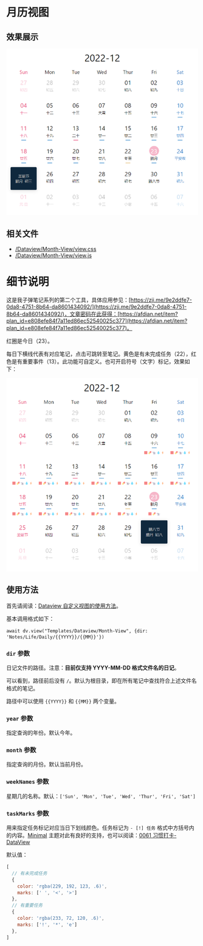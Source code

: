 # 月历视图

## 效果展示

![](assets/img/Month-View/IMG-Month-View-20240714124636330.png)

## 相关文件

- [/Dataview/Month-View/view.css](assets/img/Month-View/IMG-Month-View-20240714124636484.css)
- [/Dataview/Month-View/view.js](assets/img/Month-View/IMG-Month-View-20240714124638760.js)

# 细节说明

这是我子弹笔记系列的第二个工具，具体应用参见：[https://zji.me/9e2ddfe7-0da8-4751-8b64-da8601434092/](https://zji.me/9e2ddfe7-0da8-4751-8b64-da8601434092/)，文章密码在此获得：[https://afdian.net/item?plan_id=e808efe84f7a11ed86ec52540025c377](https://afdian.net/item?plan_id=e808efe84f7a11ed86ec52540025c377)。

红圈是今日（23）。

每日下横线代表有对应笔记，点击可跳转至笔记。黄色是有未完成任务（22），红色是有重要事件（13）。此功能可自定义。也可开启符号（文字）标记，效果如下：

![](assets/img/Month-View/IMG-Month-View-20240714124641598.png)

## 使用方法

首先请阅读：[Dataview 自定义视图的使用方法](../Usages/Dataview-Custom-View.md)。

基本调用格式如下：

```dataviewjs
await dv.view("Templates/Dataview/Month-View", {dir: 'Notes/Life/Daily/{{YYYY}}/{{MM}}'})
```

### `dir` 参数

日记文件的路径。注意：**目前仅支持 YYYY-MM-DD 格式文件名的日记**。

可以看到，路径前后没有 `/`。默认为根目录，即在所有笔记中查找符合上述文件名格式的笔记。

路径中可以使用 `{{YYYY}}` 和 `{{MM}}` 两个变量。

### `year` 参数

指定查询的年份。默认今年。

### `month` 参数

指定查询的月份。默认当前月份。

### `weekNames` 参数

星期几的名称。默认：`['Sun', 'Mon', 'Tue', 'Wed', 'Thur', 'Fri', 'Sat']`

### `taskMarks` 参数

用来指定任务标记对应当日下划线颜色。任务标记为 `- [!] 任务` 格式中方括号内的内容。[Minimal](https://github.com/kepano/obsidian-minimal) 主题对此有良好的支持，也可以阅读：[0061 习惯打卡-DataView](https://zji.me/1ca8f877-9e00-4f67-a2df-b72e42177d23/)

默认值：

```js
[
  // 有未完成任务
  {
    color: 'rgba(229, 192, 123, .6)',
    marks: [' ', '<', '>']
  },
  // 有重要任务
  {
    color: 'rgba(233, 72, 120, .6)',
    marks: ['!', '*', 'e']
  },
]
```
